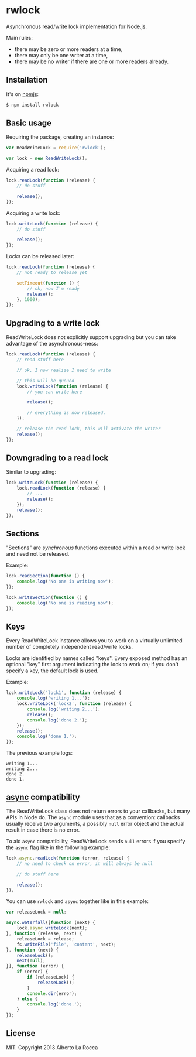 rwlock
======

Asynchronous read/write lock implementation for Node.js.

Main rules:
- there may be zero or more readers at a time,
- there may only be one writer at a time,
- there may be no writer if there are one or more readers already.

Installation
------------

It's on [npmjs](https://npmjs.org/package/rwlock):

```bash
$ npm install rwlock
```

Basic usage
-----------

Requiring the package, creating an instance:

```javascript
var ReadWriteLock = require('rwlock');

var lock = new ReadWriteLock();
```

Acquiring a read lock:

```javascript
lock.readLock(function (release) {
	// do stuff

	release();
});
```

Acquiring a write lock:

```javascript
lock.writeLock(function (release) {
	// do stuff

	release();
});
```

Locks can be released later:

```javascript
lock.readLock(function (release) {
	// not ready to release yet

	setTimeout(function () {
		// ok, now I'm ready
		release();
	}, 1000);
});
```

Upgrading to a write lock
-------------------------

ReadWriteLock does not explicitly support upgrading but you can take advantage of the asynchronous-ness:

```javascript
lock.readLock(function (release) {
	// read stuff here

	// ok, I now realize I need to write

	// this will be queued
	lock.writeLock(function (release) {
		// you can write here

		release();

		// everything is now released.
	});

	// release the read lock, this will activate the writer
	release();
});
```

Downgrading to a read lock
--------------------------

Similar to upgrading:

```javascript
lock.writeLock(function (release) {
	lock.readLock(function (release) {
		// ...
		release();
	});
	release();
});
```

Sections
--------

"Sections" are _synchronous_ functions executed within a read or write lock and need not be released.

Example:

```javascript
lock.readSection(function () {
	console.log('No one is writing now');
});

lock.writeSection(function () {
	console.log('No one is reading now');
});
```

Keys
----

Every ReadWriteLock instance allows you to work on a virtually unlimited number of completely independent read/write locks.

Locks are identified by names called "keys". Every exposed method has an optional "key" first argument indicating the lock to work on; if you don't specify a key, the default lock is used.

Example:

```javascript
lock.writeLock('lock1', function (release) {
	console.log('writing 1...');
	lock.writeLock('lock2', function (release) {
		console.log('writing 2...');
		release();
		console.log('done 2.');
	});
	release();
	console.log('done 1.');
});
```

The previous example logs:

```
writing 1...
writing 2...
done 2.
done 1.
```

[async](https://npmjs.org/package/async) compatibility
------------------------------------------------------

The ReadWriteLock class does not return errors to your callbacks, but many APIs in Node do. The `async` module uses that as a convention: callbacks usually receive two arguments, a possibly `null` error object and the actual result in case there is no error.

To aid `async` compatibility, ReadWriteLock sends `null` errors if you specify the `async` flag like in the following example:

```javascript
lock.async.readLock(function (error, release) {
	// no need to check on error, it will always be null

	// do stuff here

	release();
});
```

You can use `rwlock` and `async` together like in this example:

```javascript
var releaseLock = null;

async.waterfall([function (next) {
	lock.async.writeLock(next);
}, function (release, next) {
	releaseLock = release;
	fs.writeFile('file', 'content', next);
}, function (next) {
	releaseLock();
	next(null);
}], function (error) {
	if (error) {
		if (releaseLock) {
			releaseLock();
		}
		console.dir(error);
	} else {
		console.log('done.');
	}
});
```

License
-------

MIT. Copyright 2013 Alberto La Rocca
